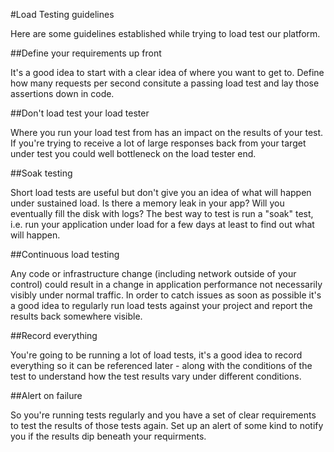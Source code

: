 #Load Testing guidelines

Here are some guidelines established while trying to load test our platform.

##Define your requirements up front

It's a good idea to start with a clear idea of where you want to get to. Define how many requests per second consitute a passing load test and lay those assertions down in code.

##Don't load test your load tester

Where you run your load test from has an impact on the results of your test. If you're trying to receive a lot of large responses back from your target under test you could well bottleneck on the load tester end.

##Soak testing

Short load tests are useful but don't give you an idea of what will happen under sustained load. Is there a memory leak in your app? Will you eventually fill the disk with logs? The best way to test is run a "soak" test, i.e. run your application under load for a few days at least to find out what will happen.

##Continuous load testing

Any code or infrastructure change (including network outside of your control) could result in a change in application performance not necessarily visibly under normal traffic. In order to catch issues as soon as possible it's a good idea to regularly run load tests against your project and report the results back somewhere visible.

##Record everything

You're going to be running a lot of load tests, it's a good idea to record everything so it can be referenced later - along with the conditions of the test to understand how the test results vary under different conditions.

##Alert on failure

So you're running tests regularly and you have a set of clear requirements to test the results of those tests again. Set up an alert of some kind to notify you if the results dip beneath your requirments.

